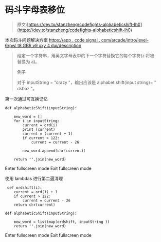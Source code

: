 # 码斗字母表移位

> 原文:[https://dev.to/stanzheng/codefights-alphabeticshift-lh0](https://dev.to/stanzheng/codefights-alphabeticshift-lh0)

本次码斗问题解决方案
[https://app . code signal . com/arcade/intro/level-6/pwl t8 GBR v9 xxy 4 dui/description](https://app.codesignal.com/arcade/intro/level-6/PWLT8GBrv9xXy4Dui/description)

> 给定一个字符串，用英文字母表中的下一个字符替换它的每个字符(z 将被替换为 a)。
> 
> 例子
> 
> 对于 inputString = "crazy "，输出应该是
> alphabet shift(input string)= " dsbaz "。

第一次通过可互换记忆

```
def alphabeticShift(inputString):

    new_word = []
    for i in inputString:
        current = ord(i)
        print (current)
        current = (current + 1)
        if current > 122:
            current = current - 26

        new_word.append(chr(current))

    return ''.join(new_word) 
```

Enter fullscreen mode Exit fullscreen mode

使用 lambdas
进行第二遍清理

```
 def ordshift(i):
    current = ord(i) + 1
    if current > 122:
        current = current - 26
    return chr(current)

def alphabeticShift(inputString):

    new_word = list(map(ordshift, inputString ))
    return ''.join(new_word) 
```

Enter fullscreen mode Exit fullscreen mode